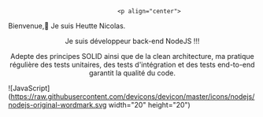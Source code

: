                                    <p align="center">
Bienvenue,👋
Je suis Heutte Nicolas.
  
</p>                                        
<p align="center">
Je suis développeur back-end NodeJS !!!
</p>


<p align="center">
Adepte des principes SOLID ainsi que de la clean architecture, ma pratique régulière des tests unitaires, des tests d'intégration et des tests end-to-end garantit la qualité du code. 
</p>

![JavaScript](https://raw.githubusercontent.com/devicons/devicon/master/icons/nodejs/nodejs-original-wordmark.svg  width="20" height="20")


   
